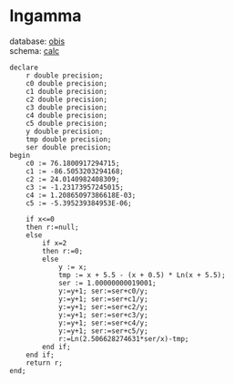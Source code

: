# lngamma
database: [obis](../)  
schema: [calc](calc)  

    
    declare
        r double precision;
        c0 double precision;
        c1 double precision;
        c2 double precision;
        c3 double precision;
        c4 double precision;
        c5 double precision;
        y double precision;
        tmp double precision;
        ser double precision;
    begin
        c0 := 76.1800917294715;
        c1 := -86.5053203294168;
        c2 := 24.0140982408309;
        c3 := -1.23173957245015;
        c4 := 1.20865097386618E-03;
        c5 := -5.395239384953E-06;
    
        if x<=0
        then r:=null;
        else
            if x=2
            then r:=0;
            else
                y := x;
                tmp := x + 5.5 - (x + 0.5) * Ln(x + 5.5);
                ser := 1.00000000019001;
                y:=y+1; ser:=ser+c0/y;
                y:=y+1; ser:=ser+c1/y;
                y:=y+1; ser:=ser+c2/y;
                y:=y+1; ser:=ser+c3/y;
                y:=y+1; ser:=ser+c4/y;
                y:=y+1; ser:=ser+c5/y;
                r:=Ln(2.506628274631*ser/x)-tmp;
            end if;
        end if;
        return r;
    end;
    
